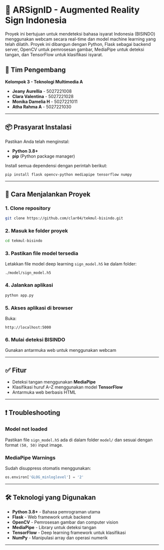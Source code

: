 # 🧠 ARSignID - Augmented Reality Sign Indonesia

Proyek ini bertujuan untuk mendeteksi bahasa isyarat Indonesia (BISINDO) menggunakan webcam secara real-time dan model machine learning yang telah dilatih. Proyek ini dibangun dengan Python, Flask sebagai backend server, OpenCV untuk pemrosesan gambar, MediaPipe untuk deteksi tangan, dan TensorFlow untuk klasifikasi isyarat.

## 👥 Tim Pengembang

**Kelompok 3 - Teknologi Multimedia A**

- **Jeany Aurellia** - 5027221008
- **Clara Valentina** - 5027221028  
- **Monika Damelia H** - 5027221011
- **Atha Rahma A** - 5027221030

---

## 📦 Prasyarat Instalasi

Pastikan Anda telah menginstal:

- **Python 3.8+**  
- **pip** (Python package manager)

Install semua dependensi dengan perintah berikut:

```bash
pip install flask opencv-python mediapipe tensorflow numpy
```

---

## 🚀 Cara Menjalankan Proyek

### 1. Clone repository

```bash
git clone https://github.com/clar04/tekmul-bisindo.git
```

### 2. Masuk ke folder proyek

```bash
cd tekmul-bisindo
```

### 3. Pastikan file model tersedia

Letakkan file model deep learning `sign_model.h5` ke dalam folder:

```
./model/sign_model.h5
```

### 4. Jalankan aplikasi

```bash
python app.py
```

### 5. Akses aplikasi di browser

Buka:

```
http://localhost:5000
```

### 6. Mulai deteksi BISINDO

Gunakan antarmuka web untuk  menggunakan webcam 

---

## ✅ Fitur

- Deteksi tangan menggunakan **MediaPipe**
- Klasifikasi huruf A–Z menggunakan model **TensorFlow**
- Antarmuka web berbasis HTML

---

## ❗ Troubleshooting

### Model not loaded
Pastikan file `sign_model.h5` ada di dalam folder `model/` dan sesuai dengan format `(50, 50)` input image.

### MediaPipe Warnings
Sudah disuppress otomatis menggunakan:

```python
os.environ['GLOG_minloglevel'] = '2'
```

---

## 🛠️ Teknologi yang Digunakan

- **Python 3.8+** - Bahasa pemrograman utama
- **Flask** - Web framework untuk backend
- **OpenCV** - Pemrosesan gambar dan computer vision
- **MediaPipe** - Library untuk deteksi tangan
- **TensorFlow** - Deep learning framework untuk klasifikasi
- **NumPy** - Manipulasi array dan operasi numerik

---

